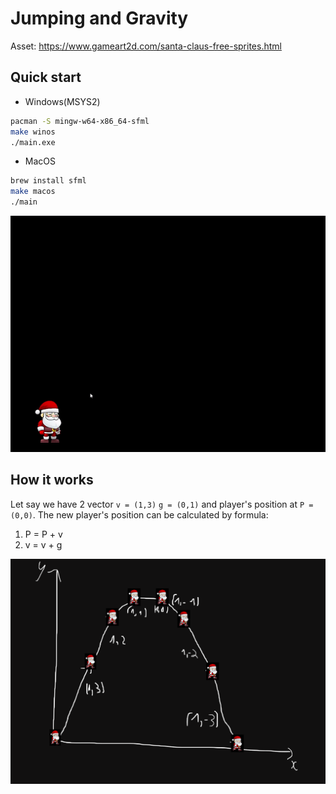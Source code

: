 # Jumping and Gravity

Asset: https://www.gameart2d.com/santa-claus-free-sprites.html

## Quick start

- Windows(MSYS2)

```bash
pacman -S mingw-w64-x86_64-sfml
make winos
./main.exe
```

- MacOS

```bash
brew install sfml
make macos
./main
```

![Jumping](demo_jumping.gif)

## How it works

Let say we have 2 vector `v = (1,3)` `g = (0,1)` and player's position at `P = (0,0)`. The new player's position can be calculated by formula:

1. P = P + v
2. v = v + g


![How it work](howitwork.png)